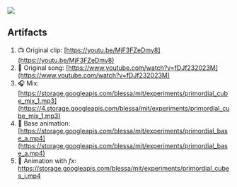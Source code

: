 ![](cover.png)

## Artifacts

1. 📺 Original clip: [https://youtu.be/MjF3FZeDmy8](https://youtu.be/MjF3FZeDmy8)
2. 🎻 Original song: [https://www.youtube.com/watch?v=fDJf232023M](https://www.youtube.com/watch?v=fDJf232023M)
3. 🎧 Mix: [https://storage.googleapis.com/blessa/mit/experiments/primordial_cube_mix_1.mp3](https://4.storage.googleapis.com/blessa/mit/experiments/primordial_cube_mix_1.mp3)
4. 🐣 Base animation: [https://storage.googleapis.com/blessa/mit/experiments/primordial_base_a.mp4](https://storage.googleapis.com/blessa/mit/experiments/primordial_base_a.mp4)
5. 🛫 Animation with *fx*: <https://storage.googleapis.com/blessa/mit/experiments/primordial_cubes_i.mp4>
